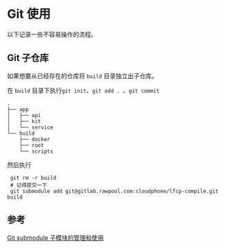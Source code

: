 # Git 使用

以下记录一些不容易操作的流程。

## Git 子仓库

如果想要从已经存在的仓库将 `build` 目录独立出子仓库。

在 `build` 目录下执行`git init`、`git add . `、`git commit`

```
.
├── app
│   ├── api
│   ├── kit
│   └── service
└── build
    ├── docker
    ├── root
    └── scripts

```

然后执行

```
 git rm -r build
 # 记得提交一下
 git submodule add git@gitlab.rawpool.com:cloudphone/lfcp-compile.git build
```





## 参考

[Git submodule 子模块的管理和使用](https://www.jianshu.com/p/9000cd49822c)

